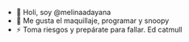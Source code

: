 - 👋 Holi, soy @melinaadayana
- 💞️ Me gusta el maquillaje, programar y snoopy
- ⚡ Toma riesgos y prepárate para fallar. Ed catmull


